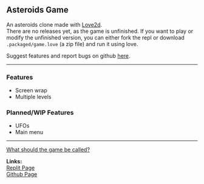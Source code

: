 ## Asteroids Game

An asteroids clone made with [Love2d](https://love2d.org/).  
There are no releases yet, as the game is unfinished. If you want to play or modify the unfinished version, you can either fork the repl or download `.packaged/game.love` (a zip file) and run it using love.

Suggest features and report bugs on github [here](https://github.com/ChicknTurtle/love2d-asteroids/issues).

---

### Features
- Screen wrap
- Multiple levels

### Planned/WIP Features
- UFOs
- Main menu

---

[What should the game be called?](https://github.com/ChicknTurtle/love2d-asteroids/issues/1)

**Links:**  
[Replit Page](https://replit.com/@ChicknTurtle/Asteroids-Game)  
[Github Page](https://github.com/ChicknTurtle/love2d-asteroids)

